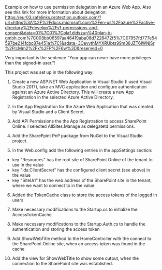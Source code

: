 Example on how to use permission delegation in an Azure Web App. Also see this link for more information about delegation: 
https://eur03.safelinks.protection.outlook.com/?url=https%3A%2F%2Fdocs.microsoft.com%2Fen-us%2Fazure%2Factive-directory%2Fdevelop%2Fv1-permissions-and-consent&data=01%7C01%7Colaf.didszun%40plan-b-gmbh.com%7C008bb06597aa46419aba08d7226472f5%7C07957fd777e54597be214fcbc87e451a%7C1&sdata=3CevythMYXRUbts99m38JZT6lWNjSr%2FtcMm2%2Fx%2FP%2F6w%3D&reserved=0

Very important is the sentence "Your app can never have more privileges than the signed-in user."!

This project was set up in the following way:

1. Create a new ASP.NET Web Application in Visual Studio (I used Visual Studio 2017), take an MVC application and configure 
authentication against an Azure Active Directory. This will create a new App Registration in the selected Azure Active Directory.

2. In the App Registration for the Azure Web Application that was created by Visual Studio add a Client Secret.

3. Add API Permissions the the App Registration to access SharePoint Online. I selected AllSites.Manage as delegatetd permissions.

4. Add the SharePpint PnP package from NuGet to the Visual Studio project.

5. In the Web.config add the following entries in the appSettings section:
- key "Resources" has the root site of SharePoint Online of the tenant to use in the value
- key "ida:ClientSecret" has the configured client secret (see above) in the value
- key "SiteUrl" has the web address of the SharePoint site in the tenant, where we want to connect to in the value

6. Added the TokenCache class to store the access tokens of the logged in users

7. Make necessary modifications to the Startup.cs to initialize the AccessTokenCache

8. Make necessary modifications to the Startup.Auth.cs to handle the authentication and storing the access token

9. Add ShowWebTitle method to the HomeController with the connect to the SharePoint Online site, when an access token was found in
the cache

10. Add the view for ShowWebTitle to show some output, when the connection to the SharePoint site was established.

